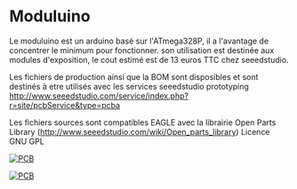Moduluino
======================================

Le moduluino est un arduino basé sur l'ATmega328P, il a l'avantage de concentrer le minimum pour fonctionner. son utilisation est destinée aux modules d'exposition,
le cout estimé est de 13 euros TTC chez seeedstudio.

Les fichiers de production ainsi que la BOM sont disposibles  et sont destinés à etre utilisés avec les services seeedstudio prototyping
http://www.seeedstudio.com/service/index.php?r=site/pcbService&type=pcba

Les fichiers sources sont compatibles EAGLE avec la librairie Open Parts Library  (http://www.seeedstudio.com/wiki/Open_parts_library)
Licence GNU GPL


[![PCB](https://raw.github.com/julienrat/ratduino/master/image.png)](#features) 

[![PCB](https://raw.github.com/julienrat/ratduino/master/pcb.png)](#features) 
